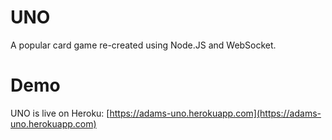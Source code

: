 # UNO
A popular card game re-created using Node.JS and WebSocket.
# Demo
UNO is live on Heroku: [https://adams-uno.herokuapp.com](https://adams-uno.herokuapp.com)